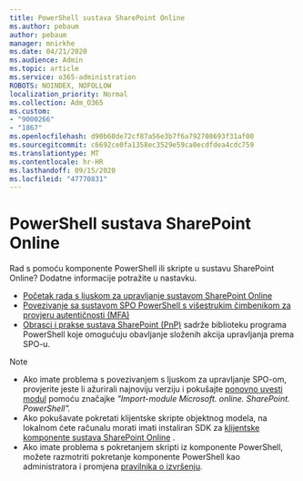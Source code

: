 ```yaml
---
title: PowerShell sustava SharePoint Online
ms.author: pebaum
author: pebaum
manager: mnirkhe
ms.date: 04/21/2020
ms.audience: Admin
ms.topic: article
ms.service: o365-administration
ROBOTS: NOINDEX, NOFOLLOW
localization_priority: Normal
ms.collection: Adm_O365
ms.custom:
- "9000266"
- "1867"
ms.openlocfilehash: d90b60de72cf87a56e3b7f6a792708693f31af00
ms.sourcegitcommit: c6692ce0fa1358ec3529e59ca0ecdfdea4cdc759
ms.translationtype: MT
ms.contentlocale: hr-HR
ms.lasthandoff: 09/15/2020
ms.locfileid: "47770831"
---
```

# <a name="sharepoint-online-powershell"></a>PowerShell sustava SharePoint Online

Rad s pomoću komponente PowerShell ili skripte u sustavu SharePoint Online? Dodatne informacije potražite u nastavku.
- [Početak rada s ljuskom za upravljanje sustavom SharePoint Online](https://docs.microsoft.com/powershell/sharepoint/sharepoint-online/connect-sharepoint-online?view=sharepoint-ps)
- [Povezivanje sa sustavom SPO PowerShell s višestrukim čimbenikom za provjeru autentičnosti (MFA)](https://docs.microsoft.com/powershell/sharepoint/sharepoint-online/connect-sharepoint-online?view=sharepoint-ps#to-connect-with-multifactor-authentication-mfa)
- [Obrasci i prakse sustava SharePoint (PnP)](https://docs.microsoft.com/powershell/sharepoint/sharepoint-pnp/sharepoint-pnp-cmdlets?view=sharepoint-ps) sadrže biblioteku programa PowerShell koje omogućuju obavljanje složenih akcija upravljanja prema SPO-u.

> [!NOTE]
> - Ako imate problema s povezivanjem s ljuskom za upravljanje SPO-om, provjerite jeste li ažurirali najnoviju verziju i pokušajte [ponovno uvesti modul](https://docs.microsoft.com/powershell/developer/module/importing-a-powershell-module) pomoću značajke *"Import-module Microsoft. online. SharePoint. PowerShell".*
> - Ako pokušavate pokretati klijentske skripte objektnog modela, na lokalnom ćete računalu morati imati instaliran SDK za [klijentske komponente sustava SharePoint Online](https://www.microsoft.com/download/details.aspx?id=42038) .
> - Ako imate problema s pokretanjem skripti iz komponente PowerShell, možete razmotriti pokretanje komponente PowerShell kao administratora i promjena [pravilnika o izvršenju](https://docs.microsoft.com/powershell/module/microsoft.powershell.core/about/about_execution_policies?view=powershell-6).